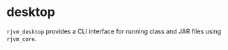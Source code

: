 # desktop

`rjvm_desktop` provides a CLI interface for running class and JAR files using `rjvm_core`.
